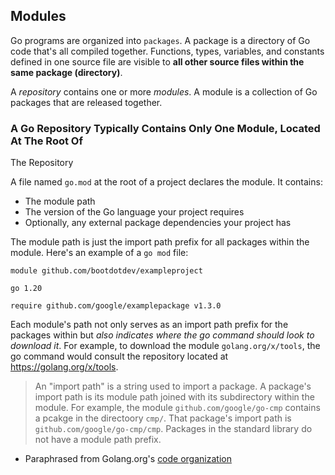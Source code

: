 ## Modules

Go programs are organized into `packages`. A package is a directory of Go code
that's all compiled together. Functions, types, variables, and constants defined
in one source file are visible to <b>all other source files within the same
package (directory)</b>.

A <em>repository</em> contains one or more <em>modules</em>. A module is a
collection of Go packages that are released together.

### A Go Repository Typically Contains Only One Module, Located At The Root Of

The Repository

A file named `go.mod` at the root of a project declares the module. It contains:

- The module path
- The version of the Go language your project requires
- Optionally, any external package dependencies your project has

The module path is just the import path prefix for all packages within the
module. Here's an example of a `go mod` file:

```
module github.com/bootdotdev/exampleproject

go 1.20

require github.com/google/examplepackage v1.3.0
```

Each module's path not only serves as an import path prefix for the packages
within but <em>also indicates where the go command should look to download it</em>. For example, to download the module `golang.org/x/tools`, the go command would consult the repository located at https://golang.org/x/tools.

> An "import path" is a string used to import a package. A package's import path
> is its module path joined with its subdirectory within the module. For
> example, the module `github.com/google/go-cmp` contains a pcakge in the
> directoory `cmp/`. That package's import path is `github.com/google/go-cmp/cmp`. Packages in the standard library do not have a module path prefix.

- Paraphrased from Golang.org's [code organization](https://go.dev/blog/organizing-go-code)
